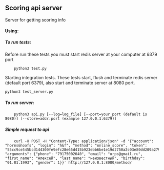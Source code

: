 ## Scoring api server

Server for getting scoring info

#### Using:
##### To run tests:

Before run these tests you must start redis server at your computer at 6379 port

```
    python3 test.py
```

Starting integration tests. These tests start, flush and terminate redis server (default port 6379), also start
and terminate server at 8080 port.

```
python3 test_server.py
```

##### To run server:

```
    python3 api.py [--log=log_file] [--port=your_port (default is 8080)] [--store=addr:port (example 127.0.0.1:6379)]
```

##### Simple request to api

```
    curl -X POST -H "Content-Type: application/json" -d '{"account": "horns&hoofs", "login": "h&f", "method": "online_score", "token": "55cc9ce545bcd144300fe9efc28e65d415b923ebb6be1e19d2750a2c03e80dd209a27954dca045e5bb12418e7d89b6d718a9e35af34e14e1d5bcd5a08f21fc95", "arguments": {"phone": "79175002040", "email": "orps@gmail.ru", "first_name": "Алексей", "last_name": "неизвестный", "birthday": "01.01.1993", "gender": 1}}' http://127.0.0.1:8080/method/
```